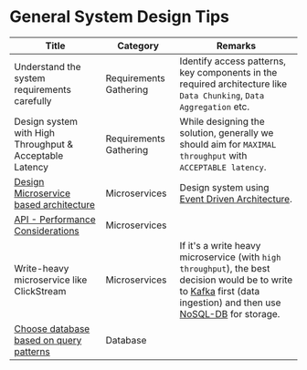 # General System Design Tips

| Title                                                                        | Category               | Remarks                                                                                                                                                                                                                                                 |
|------------------------------------------------------------------------------|------------------------|---------------------------------------------------------------------------------------------------------------------------------------------------------------------------------------------------------------------------------------------------------|
| Understand the system requirements carefully                                 | Requirements Gathering | Identify access patterns, key components in the required architecture like `Data Chunking`, `Data Aggregation` etc.                                                                                                                                     |
| Design system with High Throughput & Acceptable Latency                      | Requirements Gathering | While designing the solution, generally we should aim for `MAXIMAL throughput` with `ACCEPTABLE latency`.                                                                                                                                               |
| [Design Microservice based architecture](4_MicroServicesSOA/Readme.md)       | Microservices          | Design system using [Event Driven Architecture](5_MessageBrokers/EventDrivenArchitecture.md).                                                                                                                                                         |
| [API - Performance Considerations](8_APITechOptions/APIPerformanceTuning.md) | Microservices          |                                                                                                                                                                                                                                                         |
| Write-heavy microservice like ClickStream                                    | Microservices          | If it's a write heavy microservice (with `high throughput`), the best decision would be to write to [Kafka](5_MessageBrokers/Kafka/Readme.md) first (data ingestion) and then use [NoSQL-DB](3_DatabaseServices/NoSQL-Databases/Readme.md) for storage. |
| [Choose database based on query patterns](DatabaseDesignTips.md)             | Database               |                                                                                                                                                                                                                                                         |